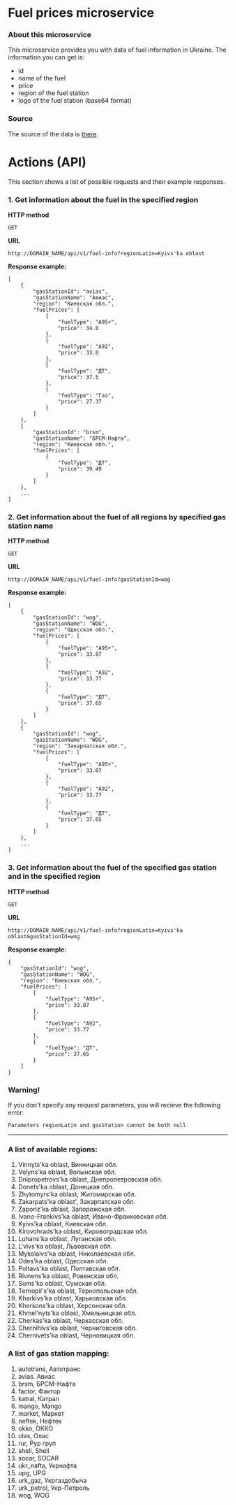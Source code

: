 # **Fuel prices microservice**
### About this microservice
This microservice provides you with data of fuel information in Ukraine.
The information you can get is:
- id
- name of the fuel
- price
- region of the fuel station
- logo of the fuel station (base64 format)

### Source
The source of the data is [there](https://index.minfin.com.ua/markets/fuel/detail/).

# Actions (API)
This section shows a list of possible requests and their example responses.
### 1. Get information about the fuel in the specified region
**HTTP method**
```
GET
```
**URL**
```
http://DOMAIN_NAME/api/v1/fuel-info?regionLatin=Kyivs'ka oblast
```
**Response example:**
```jsonc
[
    {
        "gasStationId": "avias",
        "gasStationName": "Авиас",
        "region": "Киевская обл.",
        "fuelPrices": [
            {
                "fuelType": "А95+",
                "price": 34.0
            },
            {
                "fuelType": "А92",
                "price": 33.0
            },
            {
                "fuelType": "ДТ",
                "price": 37.5
            },
            {
                "fuelType": "Газ",
                "price": 27.37
            }
        ]
    },
    {
        "gasStationId": "brsm",
        "gasStationName": "БРСМ-Нафта",
        "region": "Киевская обл.",
        "fuelPrices": [
            {
                "fuelType": "ДТ",
                "price": 39.49
            }
        ]
    },
    ...
]
```
### 2. Get information about the fuel of all regions by specified gas station name 
**HTTP method**
```
GET
```
**URL**
```
http://DOMAIN_NAME/api/v1/fuel-info?gasStationId=wog
```
**Response example:**
```jsonc
[
    {
        "gasStationId": "wog",
        "gasStationName": "WOG",
        "region": "Одесская обл.",
        "fuelPrices": [
            {
                "fuelType": "А95+",
                "price": 33.87
            },
            {
                "fuelType": "А92",
                "price": 33.77
            },
            {
                "fuelType": "ДТ",
                "price": 37.65
            }
        ]
    },
    {
        "gasStationId": "wog",
        "gasStationName": "WOG",
        "region": "Закарпатская обл.",
        "fuelPrices": [
            {
                "fuelType": "А95+",
                "price": 33.87
            },
            {
                "fuelType": "А92",
                "price": 33.77
            },
            {
                "fuelType": "ДТ",
                "price": 37.65
            }
        ]
    },
    ...
]    
```
### 3. Get information about the fuel of the specified gas station and in the specified region
**HTTP method**
```
GET
```
**URL**
```
http://DOMAIN_NAME/api/v1/fuel-info?regionLatin=Kyivs'ka oblast&gasStationId=wog
```
**Response example:**
```jsonc
{
    "gasStationId": "wog",
    "gasStationName": "WOG",
    "region": "Киевская обл.",
    "fuelPrices": [
        {
            "fuelType": "А95+",
            "price": 33.87
        },
        {
            "fuelType": "А92",
            "price": 33.77
        },
        {
            "fuelType": "ДТ",
            "price": 37.65
        }
    ]
}  
```
### Warning!
If you don't specify any request parameters, you will recieve the following error:
```
Parameters regionLatin and gasStation cannot be both null
```
---

### A list of available regions:
<ol>
<li>Vinnyts'ka oblast, Винницкая обл.</li>
<li>Volyns'ka oblast, Волынская обл.</li>
<li>Dnipropetrovs'ka oblast, Днепропетровская обл.</li>
<li>Donets'ka oblast, Донецкая обл.</li>
<li>Zhytomyrs'ka oblast, Житомирская обл.</li>
<li>Zakarpats'ka oblast', Закарпатская обл.</li>
<li>Zaporiz'ka oblast, Запорожская обл.</li>
<li>Ivano-Frankivs'ka oblast, Ивано-Франковская обл.</li>
<li>Kyivs'ka oblast, Киевская обл.</li>
<li>Kirovohrads'ka oblast, Кировоградская обл.</li>
<li>Luhans'ka oblast, Луганская обл.</li>
<li>L'vivs'ka oblast, Львовская обл.</li>
<li>Mykolaivs'ka oblast, Николаевская обл.</li>
<li>Odes'ka oblast, Одесская обл.</li>
<li>Poltavs'ka oblast, Полтавская обл.</li>
<li>Rivnens'ka oblast, Ровенская обл.</li>
<li>Sums'ka oblast, Сумская обл.</li>
<li>Ternopil's'ka oblast, Тернопольская обл.</li>
<li>Kharkivs'ka oblast, Харьковская обл.</li>
<li>Khersons'ka oblast, Херсонская обл.</li>
<li>Khmel'nyts'ka oblast, Хмельницкая обл.</li>
<li>Cherkas'ka oblast, Черкасская обл.</li>
<li>Chernihivs'ka oblast, Черниговская обл.</li>
<li>Chernivets'ka oblast, Черновицкая обл.</li>
</ol>    

### A list of gas station mapping:
<ol>
<li>autotrans, Автотранс</li>
<li>avias. Авиас</li>
<li>brsm, БРСМ-Нафта</li>
<li>factor, Фактор</li>
<li>katral, Катрал</li>
<li>mango, Mango</li>
<li>market, Маркет</li>
<li>neftek, Нефтек</li>
<li>okko, ОККО</li>
<li>olas, Олас</li>
<li>rur, Рур груп</li>
<li>shell, Shell</li>
<li>socar, SOCAR</li>
<li>ukr_nafta, Укрнафта</li>
<li>upg, UPG</li>
<li>urk_gaz, Укргаздобыча</li>
<li>urk_petrol, Укр-Петроль</li>
<li>wog, WOG</li>
</ol>    
